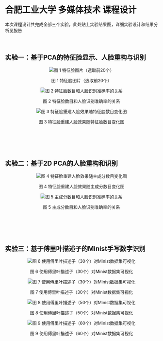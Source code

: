 # 合肥工业大学 多媒体技术 课程设计
本次课程设计共完成全部三个实验，此处贴上实验结果图，详细实验设计和结果分析见报告  
</br></br>

## 实验一：基于PCA的特征脸显示、人脸重构与识别
<p align="center">
  <img src="https://github.com/user-attachments/assets/ebad65bd-b94d-4e33-85bd-f197cd5265ab" alt="图 1 特征脸图片（选取前20个）">
</p>
<p align="center">图 1 特征脸图片（选取前20个）</p>  

<p align="center">
  <img src="https://github.com/user-attachments/assets/d6ee5934-c56b-4fc5-95ec-d482cc69bf8f" alt="图 2 特征脸数目和人脸识别准确率的关系">
</p>
<p align="center">图 2 特征脸数目和人脸识别准确率的关系</p>  

<p align="center">
  <img src="https://github.com/user-attachments/assets/4c1e5d79-77da-47e8-bb4b-bf559dbf11f9" alt="图 3 特征脸重建人脸效果随特征脸数目变化图">
</p>
<p align="center">图 3 特征脸重建人脸效果随特征脸数目变化图</p>  
</br></br></br></br>

## 实验二：基于2D PCA的人脸重构和识别
<p align="center">
  <img src="https://github.com/user-attachments/assets/330e5a13-4718-432a-93d7-c6351cefbaae" alt="图 4 特征脸重建人脸效果随主成分数目变化图">
</p>
<p align="center">图 4 特征脸重建人脸效果随主成分数目变化图</p>  

<p align="center">
  <img src="https://github.com/user-attachments/assets/6ca2b96b-c2e1-4d37-8fa1-1b6812972148" alt="图 5 主成分数目和人脸识别准确率的关系">
</p>
<p align="center">图 5 主成分数目和人脸识别准确率的关系</p>  
</br></br></br></br>

## 实验三：基于傅里叶描述子的Minist手写数字识别 
<p align="center">
  <img src="https://github.com/user-attachments/assets/45466ce5-1a13-4cda-b7e4-1858c0dff4dc" alt="图 6 使用傅里叶描述子（30个）对Minist数据集可视化">
</p>
<p align="center">图 6 使用傅里叶描述子（30个）对Minist数据集可视化</p>  

<p align="center">
  <img src="https://github.com/user-attachments/assets/dce7fe8d-5453-414c-a23b-5933e42751a3" alt="图 7 使用傅里叶描述子（30个）对Minist数据集可视化">
</p>
<p align="center">图 7 使用傅里叶描述子（30个）对Minist数据集可视化</p>  

<p align="center">
  <img src="https://github.com/user-attachments/assets/f67e81ec-25c3-4873-a917-cc8b3bd181b3" alt="图 8 使用傅里叶描述子（50个）对Minist数据集可视化">
</p>
<p align="center">图 8 使用傅里叶描述子（50个）对Minist数据集可视化</p>  

<p align="center">
  <img src="https://github.com/user-attachments/assets/3f423e63-9ecd-413b-b5fd-df6d6f40b6c0" alt="图 9 使用傅里叶描述子（60个）对Minist数据集可视化">
</p>
<p align="center">图 9 使用傅里叶描述子（60个）对Minist数据集可视化</p>  
